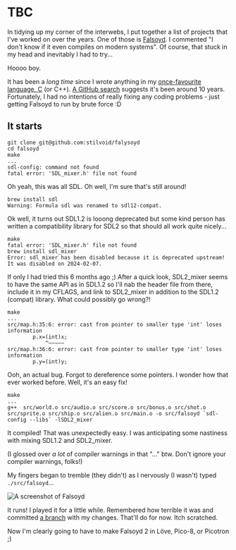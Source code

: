 #  TBC

In tidying up my corner of the interwebs, I put together a list of
projects that I've worked on over the years. One
of those is [Falsoyd](/games/#falsoyd). I commented "I don't
know if it even compiles on modern systems". Of course, that stuck in my
head and inevitably I had to try...

Hoooo boy.

It has been a *long time* since I wrote anything in my [once-favourite language, C](2014-01-31.md) (or C++). [A GitHub
search](https://github.com/search?q=user%3Astilvoid+AND+%28language%3AC+OR+language%3AC%2B%2B%29&type=code)
suggests it's been around 10 years. Fortunately, I had no intentions of
really fixing any coding problems - just getting Falsoyd to run by brute
force :D

## It starts

    git clone git@github.com:stilvoid/falysoyd
    cd falsoyd
    make
    ...
    sdl-config: command not found
    fatal error: 'SDL_mixer.h' file not found

Oh yeah, this was all SDL. Oh well, I'm sure that's still around!

    brew install sdl
    Warning: Formula sdl was renamed to sdl12-compat.

Ok well, it turns out SDL1.2 is looong deprecated but some kind person
has written a compatibility library for SDL2 so that should all work
quite nicely...

    make
    fatal error: 'SDL_mixer.h' file not found
    brew install sdl_mixer
    Error: sdl_mixer has been disabled because it is deprecated upstream! It was disabled on 2024-02-07.

If only I had tried this 6 months ago ;) After a quick look, SDL2_mixer
seems to have the same API as in SDL1.2 so I'll nab the header file from
there, include it in my CFLAGS, and link to SDL2_mixer in addition to
the SDL1.2 (compat) library. What could possibly go wrong?!

    make
    ...
    src/map.h:35:6: error: cast from pointer to smaller type 'int' loses information
            p.x=(int)x;
                ^~~~~~
    src/map.h:36:6: error: cast from pointer to smaller type 'int' loses information
            p.y=(int)y;

Ooh, an actual bug. Forgot to dereference some pointers. I wonder how
that ever worked before. Well, it's an easy fix!

    make
    ...
    g++  src/world.o src/audio.o src/score.o src/bonus.o src/shot.o src/sprite.o src/ship.o src/alien.o src/main.o -o src/falsoyd `sdl-config --libs` -lSDL2_mixer

It compiled! That was unexpectedly easy. I was anticipating some
nastiness with mixing SDL1.2 and SDL2_mixer.

(I glossed over *a lot* of compiler warnings in that "..." btw. Don't
ignore your compiler warnings, folks!)

My fingers began to tremble (they didn't) as I nervously (I wasn't)
typed `./src/falsoyd`...

![A screenshot of
Falsoyd](https://static.offend.me.uk/media/images/2024-08-28-falsoyd.png)

It runs! I played it for a little while. Remembered how terrible it was
and committed [a branch](https://github.com/stilvoid/falsoyd/tree/2024)
with my changes. That'll do for now. Itch scratched.

Now I'm clearly going to have to make Falsoyd 2 in Löve, Pico-8, or
Picotron ;)
